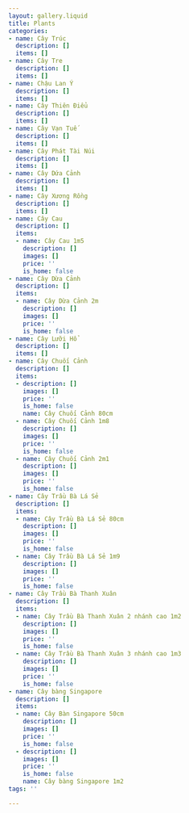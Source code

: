 ```yaml
---
layout: gallery.liquid
title: Plants
categories:
- name: Cây Trúc
  description: []
  items: []
- name: Cây Tre
  description: []
  items: []
- name: Chậu Lan Ý
  description: []
  items: []
- name: Cây Thiên Điểu
  description: []
  items: []
- name: Cây Vạn Tuế
  description: []
  items: []
- name: Cây Phát Tài Núi
  description: []
  items: []
- name: Cây Dứa Cảnh
  description: []
  items: []
- name: Cây Xương Rồng
  description: []
  items: []
- name: Cây Cau
  description: []
  items:
  - name: Cây Cau 1m5
    description: []
    images: []
    price: ''
    is_home: false
- name: Cây Dừa Cảnh
  description: []
  items:
  - name: Cây Dừa Cảnh 2m
    description: []
    images: []
    price: ''
    is_home: false
- name: Cây Lưỡi Hổ
  description: []
  items: []
- name: Cây Chuối Cảnh
  description: []
  items:
  - description: []
    images: []
    price: ''
    is_home: false
    name: Cây Chuối Cảnh 80cm
  - name: Cây Chuối Cảnh 1m8
    description: []
    images: []
    price: ''
    is_home: false
  - name: Cây Chuối Cảnh 2m1
    description: []
    images: []
    price: ''
    is_home: false
- name: Cây Trầu Bà Lá Sẻ
  description: []
  items:
  - name: Cây Trầu Bà Lá Sẻ 80cm
    description: []
    images: []
    price: ''
    is_home: false
  - name: Cây Trầu Bà Lá Sẻ 1m9
    description: []
    images: []
    price: ''
    is_home: false
- name: Cây Trầu Bà Thanh Xuân
  description: []
  items:
  - name: Cây Trầu Bà Thanh Xuân 2 nhánh cao 1m2
    description: []
    images: []
    price: ''
    is_home: false
  - name: Cây Trầu Bà Thanh Xuân 3 nhánh cao 1m3
    description: []
    images: []
    price: ''
    is_home: false
- name: Cây bàng Singapore
  description: []
  items:
  - name: Cây Bàn Singapore 50cm
    description: []
    images: []
    price: ''
    is_home: false
  - description: []
    images: []
    price: ''
    is_home: false
    name: Cây bàng Singapore 1m2
tags: ''

---
```

